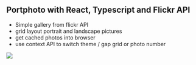 ## Portphoto with React, Typescript and Flickr API

- Simple gallery from flickr API
- grid layout portrait and landscape pictures
- get cached photos into browser
- use context API to switch theme / gap grid or photo number

![](readme-gif.gif)
